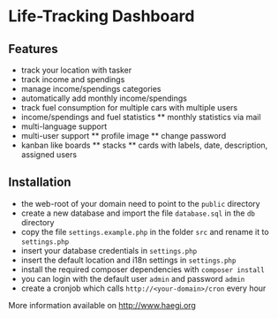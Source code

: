 # Life-Tracking Dashboard

## Features

* track your location with tasker
* track income and spendings
* manage income/spendings categories
* automatically add monthly income/spendings
* track fuel consumption for multiple cars with multiple users
* income/spendings and fuel statistics
** monthly statistics via mail
* multi-language support
* multi-user support
** profile image
** change password
* kanban like boards 
** stacks
** cards with labels, date, description, assigned users

## Installation

* the web-root of your domain need to point to the ``public`` directory
* create a new database and import the file ``database.sql`` in the ``db`` directory
* copy the file ``settings.example.php`` in the folder ``src`` and rename it to ``settings.php``
* insert your database credentials in ``settings.php``
* insert the default location and i18n settings in ``settings.php``
* install the required composer dependencies with ``composer install``
* you can login with the default user ``admin`` and password ``admin``
* create a cronjob which calls ``http://<your-domain>/cron`` every hour


More information available on http://www.haegi.org